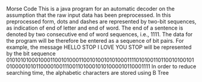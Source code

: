 Morse Code
This is a java program for an automatic decoder on the assumption that the raw input data has been preprocessed. In this preprocessed form, dots and dashes are represented by two-bit sequences, as indication of end of letter and end of word. The end of a sentence is denoted by two consecutive end of word sequences, i.e., 1111. The data for the program will be therefore be entered as a sequence of bit pairs. 
For example, the message 
HELLO STOP I LOVE YOU STOP 
will be represented by the bit sequence 
0101010100010001100101000110010100101010001111010100110110010100101010000101011000010011100110100010101000010110001111
In order to reduce searching time, the alphabetic characters are stored using B Tree 
